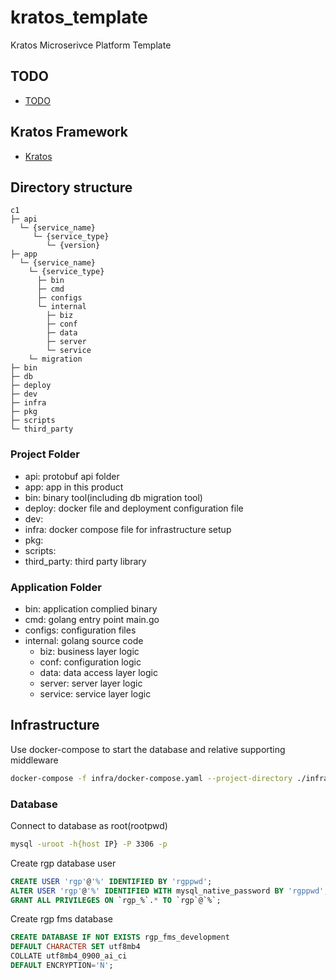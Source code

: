 # kratos_template
Kratos Microserivce Platform Template

## TODO

* [TODO](./TODO.md)

## Kratos Framework

* [Kratos](https://go-kratos.dev/docs/)

## Directory structure

```
c1
├─ api
  └─ {service_name}
     └─ {service_type}
        └─ {version}
├─ app
  └─ {service_name}
    └─ {service_type}
      ├─ bin
      ├─ cmd
      ├─ configs
      └─ internal
        ├─ biz
        ├─ conf
        ├─ data
        ├─ server
        └─ service
    └─ migration
├─ bin
├─ db
├─ deploy
├─ dev
├─ infra
├─ pkg
├─ scripts   
└─ third_party

```
### Project Folder

* api: protobuf api folder
* app: app in this product
* bin: binary tool(including db migration tool)
* deploy: docker file and deployment configuration file
* dev:
* infra: docker compose file for infrastructure setup
* pkg: 
* scripts:
* third_party: third party library

### Application Folder

* bin: application complied binary
* cmd: golang entry point main.go
* configs: configuration files
* internal: golang source code
  * biz: business layer logic
  * conf: configuration logic
  * data: data access layer logic
  * server: server layer logic
  * service: service layer logic

## Infrastructure

Use docker-compose to start the database and relative supporting middleware

```bash
docker-compose -f infra/docker-compose.yaml --project-directory ./infra/ up -d
```


### Database

Connect to database as root(rootpwd)

```bash
mysql -uroot -h{host IP} -P 3306 -p
```

Create rgp database user

```sql
CREATE USER 'rgp'@'%' IDENTIFIED BY 'rgppwd';
ALTER USER 'rgp'@'%' IDENTIFIED WITH mysql_native_password BY 'rgppwd';
GRANT ALL PRIVILEGES ON `rgp_%`.* TO `rgp`@`%`;
```

Create rgp fms database

```sql
CREATE DATABASE IF NOT EXISTS rgp_fms_development
DEFAULT CHARACTER SET utf8mb4
COLLATE utf8mb4_0900_ai_ci
DEFAULT ENCRYPTION='N';
```